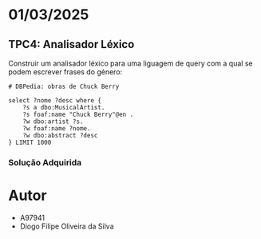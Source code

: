 # 01/03/2025

## TPC4: Analisador Léxico

Construir um analisador léxico para uma liguagem de query com a qual se podem escrever frases do
género:
```
# DBPedia: obras de Chuck Berry

select ?nome ?desc where {
    ?s a dbo:MusicalArtist.
    ?s foaf:name "Chuck Berry"@en .
    ?w dbo:artist ?s.
    ?w foaf:name ?nome.
    ?w dbo:abstract ?desc
} LIMIT 1000
```


### Solução Adquirida

# Autor
* A97941
* Diogo Filipe Oliveira da Silva